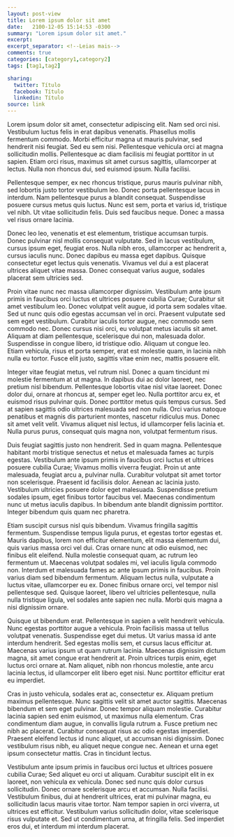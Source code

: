 ```yaml
---
layout: post-view
title: Lorem ipsum dolor sit amet
date:   2100-12-05 15:14:53 -0300
summary: "Lorem ipsum dolor sit amet."
excerpt: 
excerpt_separator: <!--Leias mais-->
comments: true
categories: [category1,category2]
tags: [tag1,tag2]

sharing:
  twitter: Título
  facebook: Título
  linkedin: Título
source: link
---
```


Lorem ipsum dolor sit amet, consectetur adipiscing elit. Nam sed orci nisi. Vestibulum luctus felis in erat dapibus venenatis. Phasellus mollis fermentum commodo. Morbi efficitur magna ut mauris pulvinar, sed hendrerit nisi feugiat. Sed eu sem nisi. Pellentesque vehicula orci at magna sollicitudin mollis. Pellentesque ac diam facilisis mi feugiat porttitor in ut sapien. Etiam orci risus, maximus sit amet cursus sagittis, ullamcorper at lectus. Nulla non rhoncus dui, sed euismod ipsum. Nulla facilisi.

<!--Leias mais-->

Pellentesque semper, ex nec rhoncus tristique, purus mauris pulvinar nibh, sed lobortis justo tortor vestibulum leo. Donec porta pellentesque lacus in interdum. Nam pellentesque purus a blandit consequat. Suspendisse posuere cursus metus quis luctus. Nunc est sem, porta et varius id, tristique vel nibh. Ut vitae sollicitudin felis. Duis sed faucibus neque. Donec a massa vel risus ornare lacinia.

Donec leo leo, venenatis et est elementum, tristique accumsan turpis. Donec pulvinar nisl mollis consequat vulputate. Sed in lacus vestibulum, cursus ipsum eget, feugiat eros. Nulla nibh eros, ullamcorper ac hendrerit a, cursus iaculis nunc. Donec dapibus eu massa eget dapibus. Quisque consectetur eget lectus quis venenatis. Vivamus vel dui a est placerat ultrices aliquet vitae massa. Donec consequat varius augue, sodales placerat sem ultricies sed.

Proin vitae nunc nec massa ullamcorper dignissim. Vestibulum ante ipsum primis in faucibus orci luctus et ultrices posuere cubilia Curae; Curabitur sit amet vestibulum leo. Donec volutpat velit augue, id porta sem sodales vitae. Sed ut nunc quis odio egestas accumsan vel in orci. Praesent vulputate sed sem eget vestibulum. Curabitur iaculis tortor augue, nec commodo sem commodo nec. Donec cursus nisi orci, eu volutpat metus iaculis sit amet. Aliquam at diam pellentesque, scelerisque dui non, malesuada dolor. Suspendisse in congue libero, id tristique odio. Aliquam ut congue leo. Etiam vehicula, risus et porta semper, erat est molestie quam, in lacinia nibh nulla eu tortor. Fusce elit justo, sagittis vitae enim nec, mattis posuere elit.

Integer vitae feugiat metus, vel rutrum nisl. Donec a quam tincidunt mi molestie fermentum at ut magna. In dapibus dui ac dolor laoreet, nec pretium nisl bibendum. Pellentesque lobortis vitae nisl vitae laoreet. Donec dolor dui, ornare at rhoncus at, semper eget leo. Nulla porttitor arcu ex, et euismod risus pulvinar quis. Donec porttitor metus quis tempus cursus. Sed at sapien sagittis odio ultrices malesuada sed non nulla. Orci varius natoque penatibus et magnis dis parturient montes, nascetur ridiculus mus. Donec sit amet velit velit. Vivamus aliquet nisl lectus, id ullamcorper felis lacinia et. Nulla purus purus, consequat quis magna non, volutpat fermentum risus.

Duis feugiat sagittis justo non hendrerit. Sed in quam magna. Pellentesque habitant morbi tristique senectus et netus et malesuada fames ac turpis egestas. Vestibulum ante ipsum primis in faucibus orci luctus et ultrices posuere cubilia Curae; Vivamus mollis viverra feugiat. Proin ut ante malesuada, feugiat arcu a, pulvinar nulla. Curabitur volutpat sit amet tortor non scelerisque. Praesent id facilisis dolor. Aenean ac lacinia justo. Vestibulum ultricies posuere dolor eget malesuada. Suspendisse pretium sodales ipsum, eget finibus tortor faucibus vel. Maecenas condimentum nunc ut metus iaculis dapibus. In bibendum ante blandit dignissim porttitor. Integer bibendum quis quam nec pharetra.

Etiam suscipit cursus nisl quis bibendum. Vivamus fringilla sagittis fermentum. Suspendisse tempus ligula purus, et egestas tortor egestas et. Mauris dapibus, lorem non efficitur elementum, elit massa elementum dui, quis varius massa orci vel dui. Cras ornare nunc at odio euismod, nec finibus elit eleifend. Nulla molestie consequat quam, ac rutrum leo fermentum ut. Maecenas volutpat sodales mi, vel iaculis ligula commodo non. Interdum et malesuada fames ac ante ipsum primis in faucibus. Proin varius diam sed bibendum fermentum. Aliquam lectus nulla, vulputate a luctus vitae, ullamcorper eu ex. Donec finibus ornare orci, vel tempor nisl pellentesque sed. Quisque laoreet, libero vel ultricies pellentesque, nulla nulla tristique ligula, vel sodales ante sapien nec nulla. Morbi quis magna a nisi dignissim ornare.

Quisque ut bibendum erat. Pellentesque in sapien a velit hendrerit vehicula. Nunc egestas porttitor augue a vehicula. Proin facilisis massa ut tellus volutpat venenatis. Suspendisse eget dui metus. Ut varius massa id ante interdum hendrerit. Sed egestas mollis sem, et cursus lacus efficitur at. Maecenas varius ipsum ut quam rutrum lacinia. Maecenas dignissim dictum magna, sit amet congue erat hendrerit at. Proin ultrices turpis enim, eget luctus orci ornare at. Nam aliquet, nibh non rhoncus molestie, ante arcu lacinia lectus, id ullamcorper elit libero eget nisi. Nunc porttitor efficitur erat eu imperdiet.

Cras in justo vehicula, sodales erat ac, consectetur ex. Aliquam pretium maximus pellentesque. Nunc sagittis velit sit amet auctor sagittis. Maecenas bibendum et sem eget pulvinar. Donec tempor aliquam molestie. Curabitur lacinia sapien sed enim euismod, ut maximus nulla elementum. Cras condimentum diam augue, in convallis ligula rutrum a. Fusce pretium nec nibh ac placerat. Curabitur consequat risus ac odio egestas imperdiet. Praesent eleifend lectus id nunc aliquet, ut accumsan nisi dignissim. Donec vestibulum risus nibh, eu aliquet neque congue nec. Aenean et urna eget ipsum consectetur mattis. Cras in tincidunt lectus.

Vestibulum ante ipsum primis in faucibus orci luctus et ultrices posuere cubilia Curae; Sed aliquet eu orci ut aliquam. Curabitur suscipit elit in ex laoreet, non vehicula ex vehicula. Donec sed nunc quis dolor cursus sollicitudin. Donec ornare scelerisque arcu et accumsan. Nulla facilisi. Vestibulum finibus, dui at hendrerit ultrices, erat mi pulvinar magna, eu sollicitudin lacus mauris vitae tortor. Nam tempor sapien in orci viverra, ut ultrices est efficitur. Vestibulum varius sollicitudin dolor, vitae scelerisque risus vulputate et. Sed ut condimentum urna, at fringilla felis. Sed imperdiet eros dui, et interdum mi interdum placerat.
